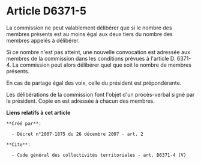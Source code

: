 # Article D6371-5

La commission ne peut valablement délibérer que si le nombre des membres présents est au moins égal aux deux tiers du nombre
des membres appelés à délibérer. 

Si ce nombre n'est pas atteint, une nouvelle convocation est adressée aux membres de la commission dans les conditions
prévues à l'article D. 6371-4. La commission peut alors délibérer quel que soit le nombre de membres présents. 

En cas de partage égal des voix, celle du président est prépondérante. 

Les délibérations de la commission font l'objet d'un procès-verbal signé par le président. Copie en est adressée à chacun des
membres.

**Liens relatifs à cet article**

	**Créé par**:

	  - Décret n°2007-1875 du 26 décembre 2007 - art. 2

	**Cite**:

	  - Code général des collectivités territoriales - art. D6371-4 (V)
